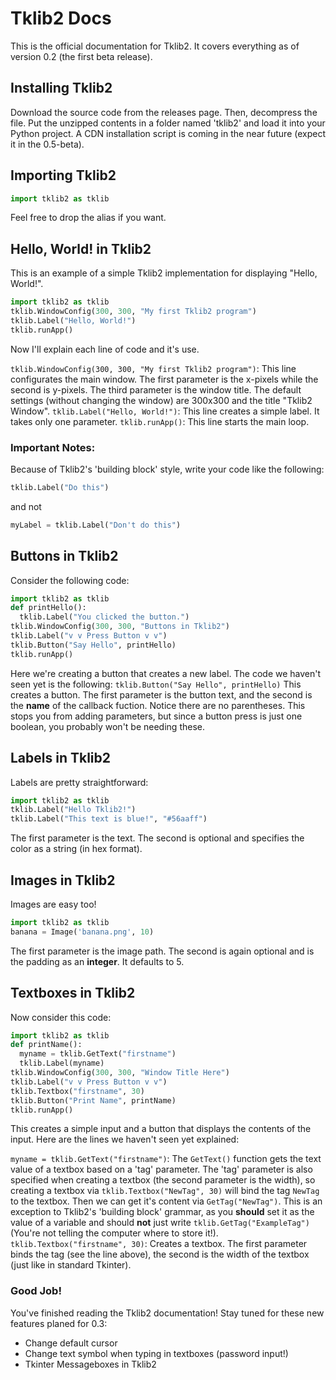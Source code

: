 # Tklib2 Docs
This is the official documentation for Tklib2.
It covers everything as of version 0.2 (the first beta release).

## Installing Tklib2 
Download the source code from the releases page.
Then, decompress the file. Put the unzipped contents in a folder named 'tklib2' and load it into your Python project.
A CDN installation script is coming in the near future (expect it in the 0.5-beta).

## Importing Tklib2
```python
import tklib2 as tklib
```
Feel free to drop the alias if you want.

## Hello, World! in Tklib2
This is an example of a simple Tklib2 implementation for displaying "Hello, World!".
```python
import tklib2 as tklib
tklib.WindowConfig(300, 300, "My first Tklib2 program")
tklib.Label("Hello, World!")
tklib.runApp()
```
Now I'll explain each line of code and it's use.

`tklib.WindowConfig(300, 300, "My first Tklib2 program")`: This line configurates the main window. The first parameter is the x-pixels while the second is y-pixels. The third parameter is the window title. The default settings (without changing the window) are 300x300 and the title "Tklib2 Window".
`tklib.Label("Hello, World!")`: This line creates a simple label. It takes only one parameter.
`tklib.runApp()`: This line starts the main loop.

### Important Notes:
Because of Tklib2's 'building block' style, write your code like the following:
```python
tklib.Label("Do this")
```
and not
```python
myLabel = tklib.Label("Don't do this")
```

## Buttons in Tklib2
Consider the following code:
```python
import tklib2 as tklib
def printHello():
  tklib.Label("You clicked the button.")
tklib.WindowConfig(300, 300, "Buttons in Tklib2")
tklib.Label("v v Press Button v v")
tklib.Button("Say Hello", printHello)
tklib.runApp()
```
Here we're creating a button that creates a new label.
The code we haven't seen yet is the following:
`tklib.Button("Say Hello", printHello)`
This creates a button. The first parameter is the button text, and the second is the **name** of the callback fuction.
Notice there are no parentheses. This stops you from adding parameters, but since a button press is just one boolean, you probably won't be needing these.

## Labels in Tklib2
Labels are pretty straightforward:
```python
import tklib2 as tklib
tklib.Label("Hello Tklib2!")
tklib.Label("This text is blue!", "#56aaff")
```
The first parameter is the text. The second is optional and specifies the color as a string (in hex format).

## Images in Tklib2
Images are easy too!
```python
import tklib2 as tklib
banana = Image('banana.png', 10)
```
The first parameter is the image path. The second is again optional and is the padding as an **integer**. It defaults to 5.

## Textboxes in Tklib2
Now consider this code:
```python
import tklib2 as tklib
def printName():
  myname = tklib.GetText("firstname")
  tklib.Label(myname)
tklib.WindowConfig(300, 300, "Window Title Here")
tklib.Label("v v Press Button v v")
tklib.Textbox("firstname", 30)
tklib.Button("Print Name", printName)
tklib.runApp()
```
This creates a simple input and a button that displays the contents of the input.
Here are the lines we haven't seen yet explained:

`myname = tklib.GetText("firstname")`: The `GetText()` function gets the text value of a textbox based on a 'tag' parameter. The 'tag' parameter is also specified when creating a textbox (the second parameter is the width), so creating a textbox via `tklib.Textbox("NewTag", 30)` will bind the tag `NewTag` to the textbox. Then we can get it's content via `GetTag("NewTag")`. This is an exception to Tklib2's 'building block' grammar, as you **should** set it as the value of a variable and should **not** just write `tklib.GetTag("ExampleTag")` (You're not telling the computer where to store it!).
`tklib.Textbox("firstname", 30)`: Creates a textbox. The first parameter binds the tag (see the line above), the second is the width of the textbox (just like in standard Tkinter).

### Good Job!
You've finished reading the Tklib2 documentation!
Stay tuned for these new features planed for 0.3:
- Change default cursor
- Change text symbol when typing in textboxes (password input!)
- Tkinter Messageboxes in Tklib2


